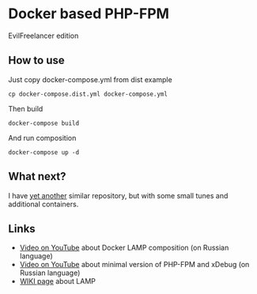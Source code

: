 # Docker based PHP-FPM
EvilFreelancer edition

## How to use

Just copy docker-compose.yml from dist example

    cp docker-compose.dist.yml docker-compose.yml

Then build

    docker-compose build

And run composition

    docker-compose up -d

## What next?

I have [yet another](https://github.com/EvilFreelancer/docker-lamp)
similar repository, but with some small tunes and additional containers.

## Links

* [Video on YouTube](https://www.youtube.com/watch?v=he-Rps8VcFk) about Docker LAMP
  composition (on Russian language)
* [Video on YouTube](https://www.youtube.com/watch?v=qxGlQZIbpHM) about minimal
  version of PHP-FPM and xDebug (on Russian language)
* [WIKI page](https://en.wikipedia.org/wiki/LAMP_software_bundle) about LAMP